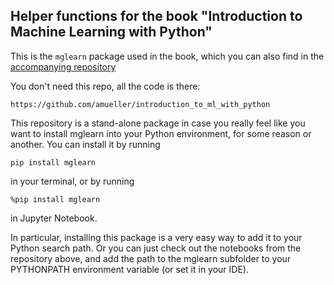 ## Helper functions for the book "Introduction to Machine Learning with Python"

This is the ``mglearn`` package used in the book, which you can also find in the
[accompanying repository](
https://github.com/amueller/introduction_to_ml_with_python)

You don't need this repo, all the code is there:

    https://github.com/amueller/introduction_to_ml_with_python

This repository is a stand-alone package in case you really feel like you want to
install mglearn into your Python environment, for some reason or another. You can install it by running

    pip install mglearn

in your terminal, or by running

    %pip install mglearn

in Jupyter Notebook.

In particular, installing this package is a very easy way to add it to your Python search path.
Or you can just check out the notebooks from the repository above, and add the path to the
mglearn subfolder to your PYTHONPATH environment variable (or set it in your IDE).
